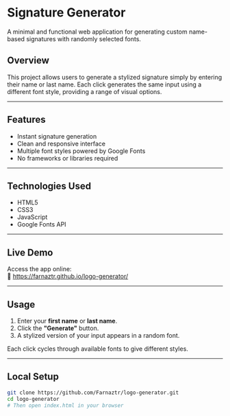 # Signature Generator

A minimal and functional web application for generating custom name-based signatures with randomly selected fonts.

## Overview

This project allows users to generate a stylized signature simply by entering their name or last name. Each click generates the same input using a different font style, providing a range of visual options.

---

## Features

- Instant signature generation
- Clean and responsive interface
- Multiple font styles powered by Google Fonts
- No frameworks or libraries required

---

## Technologies Used

- HTML5
- CSS3
- JavaScript 
- Google Fonts API

---

## Live Demo

Access the app online:  
🔗 https://farnaztr.github.io/logo-generator/

---

## Usage

1. Enter your **first name** or **last name**.
2. Click the **"Generate"** button.
3. A stylized version of your input appears in a random font.

Each click cycles through available fonts to give different styles.

---

## Local Setup

```bash
git clone https://github.com/Farnaztr/logo-generator.git
cd logo-generator
# Then open index.html in your browser
